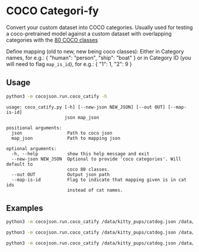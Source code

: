 # COCO Categori-fy

Convert your custom dataset into COCO categories. Usually used for testing a coco-pretrained model against a custom dataset with overlapping categories with the [80 COCO classes](https://github.com/levan92/coco-classes-mapping/blob/master/coco80.names)

Define mapping (old to new, new being coco classes): 
    Either in Category names, for e.g.:
        {
            "human": "person",
            "ship": "boat"
        }
    or in Category ID (you will need to flag `map_is_id`), for e.g.:
        {
            "1": 1,
            "2": 9
        }

## Usage

```bash
python3 -m cocojson.run.coco_catify -h
```

```
usage: coco_catify.py [-h] [--new-json NEW_JSON] [--out OUT] [--map-is-id]
                      json map_json

positional arguments:
  json                 Path to coco json
  map_json             Path to mapping json

optional arguments:
  -h, --help           show this help message and exit
  --new-json NEW_JSON  Optional to provide 'coco categories'. Will default to
                       coco 80 classes.
  --out OUT            Output json path
  --map-is-id          Flag to indicate that mapping given is in cat ids
                       instead of cat names.
```

## Examples

```bash
python3 -m cocojson.run.coco_catify /data/kitty_pups/catdog.json /data/kitty_pups/map.json
```

```bash
python3 -m cocojson.run.coco_catify /data/kitty_pups/catdog.json /data/kitty_pups/map_id.json --map-is-id
```

```bash
python3 -m cocojson.run.coco_catify /data/kitty_pups/catdog.json /data/kitty_pups/map.json --new-json /data/coco/coco_categories.json
```
